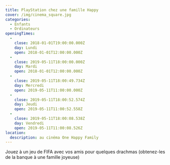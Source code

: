 ```yaml
---
title: PlayStation chez une famille Happy
cover: /img/cinema_square.jpg
categories:
  - Enfants
  - Ordinateurs
openingTimes:
  - 
    close: 2018-01-01T19:00:00.000Z
    day: Lundi
    open: 2018-01-01T12:00:00.000Z
  - 
    close: 2019-05-11T18:00:00.000Z
    day: Mardi
    open: 2018-01-01T12:00:00.000Z
  - 
    close: 2019-05-11T18:00:49.734Z
    day: Mercredi
    open: 2019-05-11T11:00:00.000Z
  - 
    close: 2019-05-11T18:00:52.574Z
    day: Jeudi
    open: 2019-05-11T11:00:52.558Z
  - 
    close: 2019-05-11T18:00:08.538Z
    day: Vendredi
    open: 2019-05-11T11:00:08.526Z
location:
  description: au cinéma One Happy Family
---
```


Jouez à un jeu de FIFA avec vos amis pour quelques drachmas (obtenez-les de la banque à une famille joyeuse)